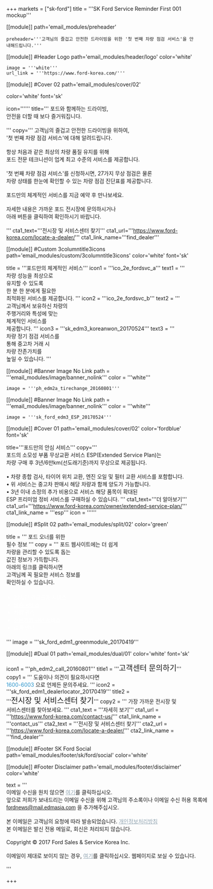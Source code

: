 
+++
markets = ["sk-ford"]
title = '''SK Ford Service Reminder First 001 mockup'''

[[module]]
path='email_modules/preheader'

	preheader='''고객님의 즐겁고 안전한 드라이빙을 위한 '첫 번째 차량 점검 서비스'을 안내해드립니다.'''

[[module]] #Header Logo
path='email_modules/header/logo'
color='white'

	image = '''white'''
	url_link = '''https://www.ford-korea.com/'''
    
[[module]] #Cover 02
path='email_modules/cover/02'

color='white'
font='sk'

icon='''''' 
title='''
    <span style="white-space:nowrap;">포드와 함께하는 드라이빙,</span>
    <br/>
    <span style="white-space:nowrap;">안전을 더할 때 보다 즐거워집니다.</span>
    <br/>
    <br/>
'''
copy='''
    <span style="white-space:nowrap;">고객님의 즐겁고 안전한 드라이빙을 위하여,</span>
    <br/>
    <span style="white-space:nowrap;">'첫 번째 차량 점검 서비스'에 대해 알려드립니다.</span>
    <br/>
    <br/>
    <span style="white-space:nowrap;">항상 처음과 같은 최상의 차량 품질 유지를 위해</span>
    <br/>
    <span style="white-space:nowrap;">포드 전문 테크니션이 업계 최고 수준의 서비스를 제공합니다.</span>
    <br/>
    <br/>
    <span style="white-space:nowrap;">'첫 번째 차량 점검 서비스'를 신청하시면, 27가지 무상 점검은 물론</span>
    <br/>
    <span style="white-space:nowrap;">차량 상태를 한눈에 확인할 수 있는 차량 점검 진단표를 제공합니다.</span>
    <br/>
    <br/>
    <span style="white-space:nowrap;">포드만의 체계적인 서비스를 지금 예약 후 만나보세요.</span>
    <br/>
    <br/>
    <span style="white-space:nowrap;">자세한 내용은 가까운 포드 전시장에 문의하시거나</span>
    <br/>
    <span style="white-space:nowrap;">아래 버튼을 클릭하여 확인하시기 바랍니다.</span>
    <br/>
    <br/>
'''
cta1_text='''<span style="white-space:nowrap;">전시장 및 서비스센터 찾기</span>'''
cta1_url='''https://www.ford-korea.com/locate-a-dealer/'''
cta1_link_name='''find_dealer'''
    
[[module]] #Custom 3columntitle3icons
path='email_modules/custom/3columntitle3icons'
color='white'
font='sk'

title = '''<span style="white-space:nowrap;">포드만의 체계적인 서비스</span>'''
icon1 = '''ico_2e_fordsvc_a'''
text1 = '''
    <span style="white-space:nowrap;">차량 성능을 최상으로</span>
    <br/>
    <span style="white-space:nowrap;">유지할 수 있도록</span>
    <br/>
    <span style="white-space:nowrap;">한 분 한 분에게 필요한</span>
    <br/>
    <span style="white-space:nowrap;">최적화된 서비스를 제공합니다.</span>
'''
icon2 = '''ico_2e_fordsvc_b'''
text2 = '''
    <span style="white-space:nowrap;">고객님께서 보유하신 차량의</span>
    <br/>
    <span style="white-space:nowrap;">주행거리와 특성에 맞는</span>
    <br/>
    <span style="white-space:nowrap;">체계적인 서비스를</span>
    <br/>
    <span style="white-space:nowrap;">제공합니다.</span>
'''
icon3 = '''sk_edm3_koreanwon_20170524'''
text3 = '''
    <span style="white-space:nowrap;">차량 정기 점검 서비스를</span>
    <br/>
    <span style="white-space:nowrap;">통해 중고차 거래 시</span>
    <br/>
    <span style="white-space:nowrap;">차량 잔존가치를</span>
    <br/>
    <span style="white-space:nowrap;">높일 수 있습니다.</span>
'''

[[module]] #Banner Image No Link
path = '''email_modules/image/banner_nolink'''
color = '''white'''

    image = '''ph_edm2a_tirechange_20160801'''

[[module]] #Banner Image No Link
path = '''email_modules/image/banner_nolink'''
color = '''white'''

    image = '''sk_ford_edm3_ESP_20170524'''
    
[[module]] #Cover 01
path='email_modules/cover/02'
color='fordblue'
font='sk'

title='''<span style="white-space:nowrap;">포드만의 안심 서비스</span>'''
copy='''
    <span style="white-space:nowrap;">포드의 소모성 부품 무상교환 서비스 ESP(Extended Service Plan)는</span>
    <br/>
    <span style="white-space:nowrap;">차량 구매 후 3년/6만km(선도래기준)까지 무상으로 제공됩니다.</span>
    <br/>
    <br/>
    <span style="white-space:nowrap;">&#8226; 차량 종합 검사, 타이어 위치 교환, 엔진 오일 및 필터 교환 서비스를 포함합니다.</span>
    <br/>
    <span style="white-space:nowrap;">&#8226; 위 서비스는 중고차 판매시 해당 차량과 함께 양도가 가능합니다.</span>
    <br/>
    <span style="white-space:nowrap;">&#8226; 3년 이내 소정의 추가 비용으로 서비스 해당 품목이 확대된</span>
    <br/>
    <span style="white-space:nowrap;">ESP 프리미엄 정비 서비스를 구매하실 수 있습니다.</span>
'''
cta1_text='''<span style="white-space:nowrap;">더 알아보기</span></span>'''
cta1_url='''https://www.ford-korea.com/owner/extended-service-plan/'''
cta1_link_name = '''esp'''
icon = ''''''
  
[[module]] #Split 02
path='email_modules/split/02'
color='green'

title = '''
<span style="white-space:nowrap;">포드 오너를 위한</span>
<br/>
<span style="white-space:nowrap;">필수 정보</span>
'''
copy = '''
    <span style="white-space:nowrap;">포드 웹사이트에는 더 쉽게</span>
    <br/>
    <span style="white-space:nowrap;">차량을 관리할 수 있도록 돕는</span>
    <br/>
    <span style="white-space:nowrap;">값진 정보가 가득합니다.</span>
    <br/>
    <span style="white-space:nowrap;">아래의 링크를 클릭하시면</span>
    <br/>
    <span style="white-space:nowrap;">고객님께 꼭 필요한 서비스 정보를</span>
    <br/>
    <span style="white-space:nowrap;">확인하실 수 있습니다.</span>
    <br/>
    <ul style="margin: 20px; padding: 0;text-decoration:underline; color:#FFFFFF">
        <li>
            <a href="https://www.ford-korea.com/owner/emergency/" name="era" style="text-decoration:underline; color:#FFFFFF;font-family:'Nanum Gothic',Malgun Gothic,sans-serif;">
                <span style="white-space:nowrap;">24시간 긴급출동 서비스</span>
            </a>
        </li>
        <li>
            <a href="https://www.ford-korea.com/owner/warranty/" name="warranty" style="text-decoration:underline; color:#FFFFFF;font-family:'Nanum Gothic',Malgun Gothic,sans-serif;">
                <span style="white-space:nowrap;">보증 서비스</span>
            </a>
        </li>
        <li>
            <a href="https://www.ford-korea.com/owner/maintenance/" name="vehicle_maintenance" style="text-decoration:underline; color:#FFFFFF;font-family:'Nanum Gothic',Malgun Gothic,sans-serif;">
                <span style="white-space:nowrap;">차량 관리</span>
            </a>
        </li>
        <li>
            <a href="https://www.ford-korea.com/owner/genuine-service/" name="genuine_service" style="text-decoration:underline; color:#FFFFFF;font-family:'Nanum Gothic',Malgun Gothic,sans-serif;">
                <span style="white-space:nowrap;">전문가의 공인 서비스</span>
            </a>
        </li>
        <li>
            <a href="https://www.ford-korea.com/owner/recall-guidance/" name="recall_guidance" style="text-decoration:underline; color:#FFFFFF;font-family:'Nanum Gothic',Malgun Gothic,sans-serif;">
                <span style="white-space:nowrap;">리콜 안내</span>
            </a>
        </li>
    </ul>
'''
image = '''sk_ford_edm1_greenmodule_20170419'''

[[module]] #Dual 01
path='email_modules/dual/01'
color='white'
font='sk'

icon1 = '''ph_edm2_call_20160801'''
title1 = '''<span style="white-space:nowrap; font-size: 20px;">고객센터 문의하기</span>'''
copy1 = '''
    <span style="white-space:nowrap;">도움이나 의견이 필요하시다면</span>
    <br/>
    <span style="white-space:nowrap;"><a href="tel:1600-6003" name="tel" style="text-decoration:none; color:#2d96cd;">1600-6003</a>
    으로 언제든 문의주세요.</span>
'''
icon2 = '''sk_ford_edm1_dealerlocator_20170419'''
title2 = '''<span style="white-space:nowrap; font-size: 20px;">전시장 및 서비스센터 찾기</span>'''
copy2 = '''
    <span style="white-space:nowrap;">가장 가까운 전시장 및</span>
    <br/>
    <span style="white-space:nowrap;">서비스센터를 찾아보세요.</span>
'''
cta1_text = '''<span style="white-space:nowrap;">자세히 보기</span>'''
cta1_url = '''https://www.ford-korea.com/contact-us/'''
cta1_link_name = '''contact_us'''
cta2_text = '''<span style="white-space:nowrap;">전시장 및 서비스센터 찾기</span>'''
cta2_url = '''https://www.ford-korea.com/locate-a-dealer/'''
cta2_link_name = '''find_dealer'''

[[module]] #Footer SK Ford Social
path='email_modules/footer/sk/ford/social'
color='white'

[[module]] #Footer Disclaimer
path='email_modules/footer/disclaimer'
color='white'

text = '''
<span style="font-family:'Nanum Gothic',Malgun Gothic,sans-serif">
<br/>
<span style="white-space:nowrap;">이메일 수신을 원치 않으면</span>
<a href="<%unsubscribe_link_text%>" style="color:#91a4b1; text-decoration:underline">여기</a>를 클릭하십시오.</span>
<br/>
<span style="white-space:nowrap;">앞으로 저희가 보내드리는 이메일 수신을 위해 고객님의 주소록이나 이메일 수신 허용 목록에</span> 
<span style="font-family:'Nanum Gothic',Malgun Gothic,sans-serif; text-decoration:underline;">fordnews@mail.edmasia.com</span>
<span style="white-space:nowrap;">을 추가해주십시오.</span>
<br/>
<br/>
<span style="white-space:nowrap;">본 이메일은 고객님의 요청에 따라 발송되었습니다.</span>
<a href="https://www.ford-korea.com/privacy/" name="privacy" style="text-decoration:underline; color:#91a4b1;">개인정보처리방침</a>
<br/>
<span style="white-space:nowrap;">본 이메일은 발신 전용 메일로, 회신은 처리되지 않습니다. 
<br/>
<br/>
<span style="white-space:nowrap;">Copyright © 2017 Ford Sales & Service Korea Inc.</span>
<br/>
<br/>
<span style="white-space:nowrap;">이메일이 제대로 보이지 않는 경우,</span> 
<a href="<%syslink_message_read url='/public/read_message.jsp'%>" style="color:#91a4b1; text-decoration:underline">여기</a>를 클릭하십시오. 웹페이지로 보실 수 있습니다.</span>
<br/>
<br/>
'''

+++
